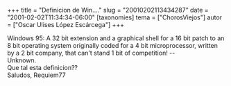 +++
title = "Definicion de Win...."
slug = "20010202113434287"
date = "2001-02-02T11:34:34-06:00"
[taxonomies]
tema = ["ChorosViejos"]
autor = ["Oscar Ulises López Escárcega"]
+++

Windows 95: A 32 bit extension and a graphical shell for a 16 bit patch
to an 8 bit operating system originally coded for a 4 bit
microprocessor, written by a 2 bit company, that can't stand 1 bit of
competition! --  
Unknown.  
Que tal esta definicion??  
Saludos, Requiem77

